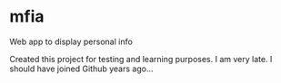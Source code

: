 # mfia
Web app to display personal info

Created this project for testing and learning purposes.
I am very late. I should have joined Github years ago...
